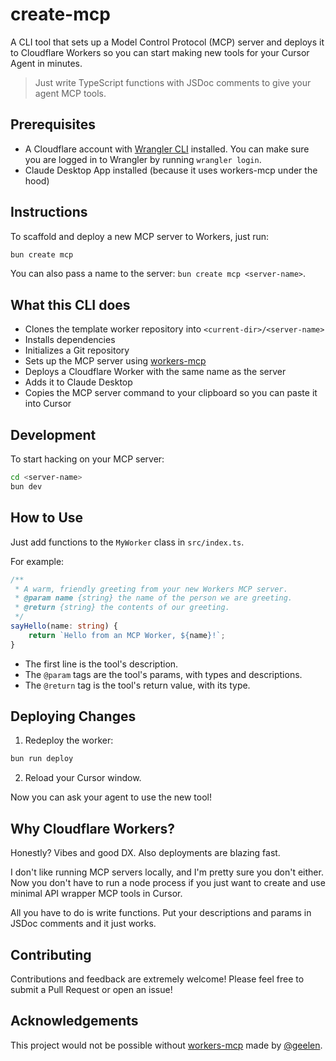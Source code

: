 # create-mcp

A CLI tool that sets up a Model Control Protocol (MCP) server and deploys it to Cloudflare Workers so you can start making new tools for your Cursor Agent in minutes.

> Just write TypeScript functions with JSDoc comments to give your agent MCP tools.

## Prerequisites

- A Cloudflare account with [Wrangler CLI](https://developers.cloudflare.com/workers/wrangler/install-and-update/) installed. You can make sure you are logged in to Wrangler by running `wrangler login`.
- Claude Desktop App installed (because it uses workers-mcp under the hood)

## Instructions

To scaffold and deploy a new MCP server to Workers, just run:

```bash
bun create mcp
```

You can also pass a name to the server: `bun create mcp <server-name>`.

## What this CLI does

- Clones the template worker repository into `<current-dir>/<server-name>`
- Installs dependencies
- Initializes a Git repository
- Sets up the MCP server using [workers-mcp](https://github.com/cloudflare/workers-mcp)
- Deploys a Cloudflare Worker with the same name as the server
- Adds it to Claude Desktop
- Copies the MCP server command to your clipboard so you can paste it into Cursor

## Development

To start hacking on your MCP server:

```bash
cd <server-name>
bun dev
```

## How to Use

Just add functions to the `MyWorker` class in `src/index.ts`.

For example:

```typescript
/**
 * A warm, friendly greeting from your new Workers MCP server.
 * @param name {string} the name of the person we are greeting.
 * @return {string} the contents of our greeting.
 */
sayHello(name: string) {
    return `Hello from an MCP Worker, ${name}!`;
}
```

- The first line is the tool's description.
- The `@param` tags are the tool's params, with types and descriptions.
- The `@return` tag is the tool's return value, with its type.

## Deploying Changes

1. Redeploy the worker:

```bash
bun run deploy
```

2. Reload your Cursor window.

Now you can ask your agent to use the new tool!

## Why Cloudflare Workers?

Honestly? Vibes and good DX. Also deployments are blazing fast.

I don't like running MCP servers locally, and I'm pretty sure you don't either. Now you don't have to run a node process if you just want to create and use minimal API wrapper MCP tools in Cursor.

All you have to do is write functions. Put your descriptions and params in JSDoc comments and it just works.

## Contributing

Contributions and feedback are extremely welcome! Please feel free to submit a Pull Request or open an issue!

## Acknowledgements

This project would not be possible without [workers-mcp](https://github.com/cloudflare/workers-mcp) made by [@geelen](https://github.com/geelen).
